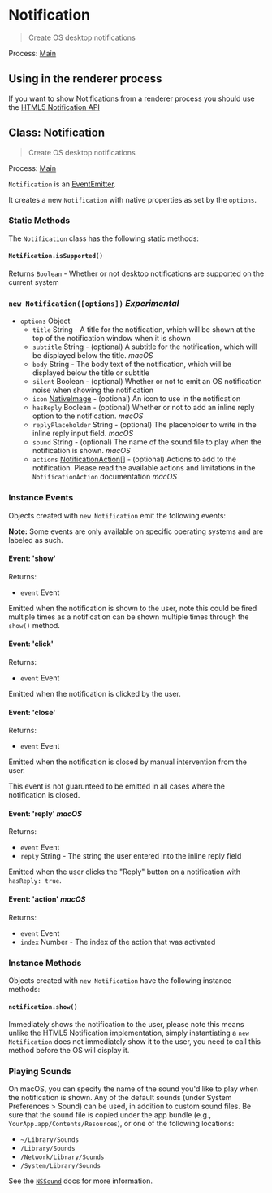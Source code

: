 # Notification

> Create OS desktop notifications

Process: [Main]({{site.baseurl}}/docs/glossary#main-process)

## Using in the renderer process

If you want to show Notifications from a renderer process you should use the [HTML5 Notification API]({{site.baseurl}}/docs/tutorial/notifications)

## Class: Notification

> Create OS desktop notifications

Process: [Main]({{site.baseurl}}/docs/glossary#main-process)

`Notification` is an [EventEmitter](http://nodejs.org/api/events.html#events_class_events_eventemitter).

It creates a new `Notification` with native properties as set by the `options`.

### Static Methods

The `Notification` class has the following static methods:

#### `Notification.isSupported()`

Returns `Boolean` - Whether or not desktop notifications are supported on the current system

### `new Notification([options])` _Experimental_

*   `options` Object
    *   `title` String - A title for the notification, which will be shown at the top of the notification window when it is shown
    *   `subtitle` String - (optional) A subtitle for the notification, which will be displayed below the title. _macOS_
    *   `body` String - The body text of the notification, which will be displayed below the title or subtitle
    *   `silent` Boolean - (optional) Whether or not to emit an OS notification noise when showing the notification
    *   `icon` [NativeImage]({{site.baseurl}}/docs/api/native-image) - (optional) An icon to use in the notification
    *   `hasReply` Boolean - (optional) Whether or not to add an inline reply option to the notification. _macOS_
    *   `replyPlaceholder` String - (optional) The placeholder to write in the inline reply input field. _macOS_
    *   `sound` String - (optional) The name of the sound file to play when the notification is shown. _macOS_
    *   `actions` [NotificationAction[]]({{site.baseurl}}/docs/api/structures/notification-action) - (optional) Actions to add to the notification. Please read the available actions and limitations in the `NotificationAction` documentation _macOS_

### Instance Events

Objects created with `new Notification` emit the following events:

**Note:** Some events are only available on specific operating systems and are labeled as such.

#### Event: 'show'

Returns:

*   `event` Event

Emitted when the notification is shown to the user, note this could be fired multiple times as a notification can be shown multiple times through the `show()` method.

#### Event: 'click'

Returns:

*   `event` Event

Emitted when the notification is clicked by the user.

#### Event: 'close'

Returns:

*   `event` Event

Emitted when the notification is closed by manual intervention from the user.

This event is not guarunteed to be emitted in all cases where the notification is closed.

#### Event: 'reply' _macOS_

Returns:

*   `event` Event
*   `reply` String - The string the user entered into the inline reply field

Emitted when the user clicks the "Reply" button on a notification with `hasReply: true`.

#### Event: 'action' _macOS_

Returns:

*   `event` Event
*   `index` Number - The index of the action that was activated

### Instance Methods

Objects created with `new Notification` have the following instance methods:

#### `notification.show()`

Immediately shows the notification to the user, please note this means unlike the HTML5 Notification implementation, simply instantiating a `new Notification` does not immediately show it to the user, you need to call this method before the OS will display it.

### Playing Sounds

On macOS, you can specify the name of the sound you'd like to play when the notification is shown. Any of the default sounds (under System Preferences > Sound) can be used, in addition to custom sound files. Be sure that the sound file is copied under the app bundle (e.g., `YourApp.app/Contents/Resources`), or one of the following locations:

*   `~/Library/Sounds`
*   `/Library/Sounds`
*   `/Network/Library/Sounds`
*   `/System/Library/Sounds`

See the [`NSSound`](https://developer.apple.com/documentation/appkit/nssound) docs for more information.
